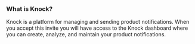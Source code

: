### What is Knock?

Knock is a platform for managing and sending product notifications. When you accept this invite you will have access to the Knock dashboard where you can create, analyze, and maintain your product notifications.